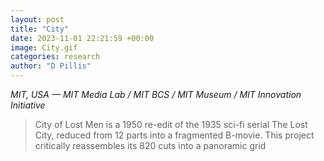 ```yaml
---
layout: post
title: "City"
date: 2023-11-01 22:21:59 +00:00
image: City.gif
categories: research
author: "D Pillis"
---
```

*MIT, USA — MIT Media Lab / MIT BCS / MIT Museum / MIT Innovation Initiative*
<blockquote>
  <p>
City of Lost Men is a 1950 re-edit of the 1935 sci-fi serial The Lost City, reduced from 12 parts into a fragmented B-movie. This project critically reassembles its 820 cuts into a panoramic grid
  </p>
</blockquote>
